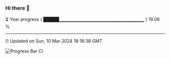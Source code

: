 ### Hi there 👋

⏳ Year progress { █████▁▁▁▁▁▁▁▁▁▁▁▁▁▁▁▁▁▁▁▁▁▁▁▁▁ } 19.06 %

---

⏰ Updated on Sun, 10 Mar 2024 18:18:38 GMT

![Progress Bar CI](https://github.com/ZhaoGui/ZhaoGui/workflows/Progress%20Bar%20CI/badge.svg)
